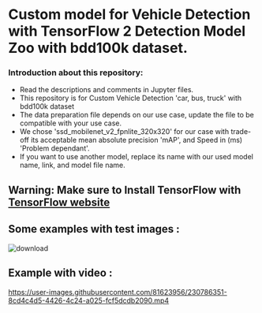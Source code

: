 # Custom model for Vehicle Detection with TensorFlow 2 Detection Model Zoo with bdd100k dataset.
### Introduction about this repository: 
* Read the descriptions and comments in Jupyter files.
* This repository is for Custom Vehicle Detection 'car, bus, truck' with bdd100k dataset
* The data preparation file depends on our use case, update the file to be compatible with your use case.
* We chose 'ssd_mobilenet_v2_fpnlite_320x320' for our case with trade-off its acceptable mean absolute precision 'mAP', and Speed in (ms) 'Problem dependant'.
* If you want to use another model, replace its name with our used model name, link, and model file name.

## Warning: Make sure to Install TensorFlow with [TensorFlow website](https://www.tensorflow.org/install/pip) 

## Some examples with test images :
![download](https://user-images.githubusercontent.com/81623956/230788844-747031c7-269f-49b1-9ecc-8408eec13565.png)

## Example with video :
https://user-images.githubusercontent.com/81623956/230786351-8cd4c4d5-4426-4c24-a025-fcf5dcdb2090.mp4

